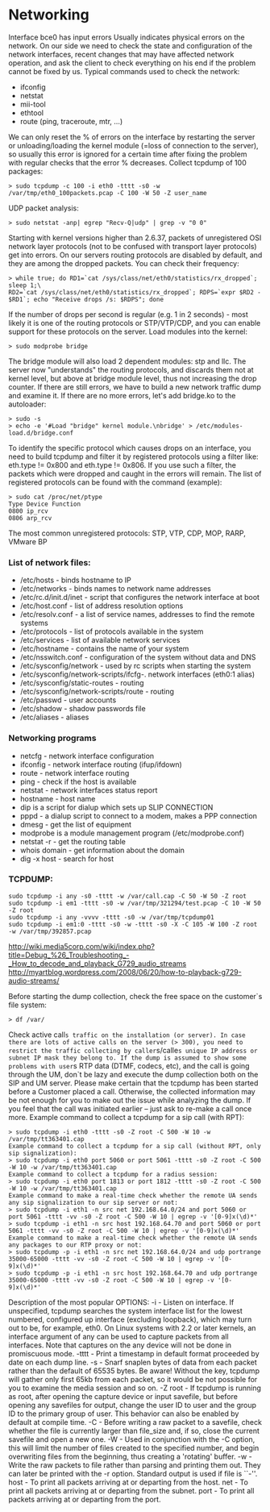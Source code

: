 # Networking
Interface bce0 has input errors
Usually indicates physical errors on the network. On our side we need to check the state and configuration of the network interfaces, recent changes that may have affected network operation, and ask the client to check everything on his end if the problem cannot be fixed by us.
Typical commands used to check the network:
- ifconfig
- netstat
- mii-tool
- ethtool
- route (ping, traceroute, mtr, …)

We can only reset the % of errors on the interface by restarting the server or unloading/loading the kernel module (=loss of connection to the server), so usually this error is ignored for a certain time after fixing the problem with regular checks that the error % decreases.
Collect tcpdump of 100 packages:
```
> sudo tcpdump -c 100 -i eth0 -tttt -s0 -w /var/tmp/eth0_100packets.pcap -C 100 -W 50 -Z user_name
```
UDP packet analysis:
```
> sudo netstat -anp| egrep "Recv-Q|udp" | grep -v "0 0"
```
Starting with kernel versions higher than 2.6.37, packets of unregistered OSI network layer protocols (not to be confused with transport layer protocols) get into errors.
On our servers routing protocols are disabled by default, and they are among the dropped packets. You can check their frequency:
```
> while true; do RD1=`cat /sys/class/net/eth0/statistics/rx_dropped`; sleep 1;\
RD2=`cat /sys/class/net/eth0/statistics/rx_dropped`; RDPS=`expr $RD2 - $RD1`; echo "Receive drops /s: $RDPS"; done
```
If the number of drops per second is regular (e.g. 1 in 2 seconds) - most likely it is one of the routing protocols or STP/VTP/CDP, and you can enable support for these protocols on the server. Load modules into the kernel:
```
> sudo modprobe bridge
```
The bridge module will also load 2 dependent modules: stp and llc. The server now "understands" the routing protocols, and discards them not at kernel level, but above at bridge module level, thus not increasing the drop counter.
If there are still errors, we have to build a new network traffic dump and examine it. If there are no more errors, let's add bridge.ko to the autoloader:
```
> sudo -s
> echo -e '#Load "bridge" kernel module.\nbridge' > /etc/modules-load.d/bridge.conf
```
To identify the specific protocol which causes drops on an interface, you need to build tcpdump and filter it by registered protocols using a filter like: eth.type != 0x800 and eth.type != 0x806. If you use such a filter, the packets which were dropped and caught in the errors will remain. The list of registered protocols can be found with the command (example):
```
> sudo cat /proc/net/ptype
Type Device Function
0800 ip_rcv
0806 arp_rcv
```
The most common unregistered protocols: STP, VTP, CDP, MOP, RARP, VMware BP
### List of network files:
- /etc/hosts - binds hostname to IP
- /etc/networks - binds names to network name addresses
- /etc/rc.d/init.d/inet - script that configures the network interface at boot
- /etc/host.conf - list of address resolution options
- /etc/resolv.conf - a list of service names, addresses to find the remote systems
- /etc/protocols - list of protocols available in the system
- /etc/services - list of available network services
- /etc/hostname - contains the name of your system
- /etc/nsswitch.conf - configuration of the system without data and DNS
- /etc/sysconfig/network - used by rc scripts when starting the system
- /etc/sysconfig/network-scripts/ifcfg-. network interfaces (eth0:1 alias)
- /etc/sysconfig/static-routes - routing
- /etc/sysconfig/network-scripts/route - routing
- /etc/passwd - user accounts
- /etc/shadow - shadow passwords file
- /etc/aliases - aliases

### Networking programs
- netcfg - network interface configuration
- ifconfig - network interface routing (ifup/ifdown)
- route - network interface routing
- ping - check if the host is available
- netstat - network interfaces status report
- hostname - host name
- dip is a script for dialup which sets up SLIP CONNECTION
- pppd - a dialup script to connect to a modem, makes a PPP connection
- dmesg - get the list of equipment
- modprobe is a module management program (/etc/modprobe.conf)
- netstat -r - get the routing table
- whois domain - get information about the domain
- dig -x host - search for host

### TCPDUMP:
```
sudo tcpdump -i any -s0 -tttt -w /var/call.cap -C 50 -W 50 -Z root
sudo tcpdump -i em1 -tttt -s0 -w /var/tmp/321294/test.pcap -C 10 -W 50 -Z root
sudo tcpdump -i any -vvvv -tttt -s0 -w /var/tmp/tcpdump01
sudo tcpdump -i em1:0 -tttt -s0 -w -tttt -s0 -X -C 105 -W 100 -Z root -w /var/tmp/392857.pcap
```
http://wiki.media5corp.com/wiki/index.php?title=Debug_%26_Troubleshooting_-_How_to_decode_and_playback_G729_audio_streams
http://myartblog.wordpress.com/2008/06/20/how-to-playback-g729-audio-streams/

Before starting the dump collection, check the free space on the customer`s file system:
```
> df /var/
```
Check active call`s traffic on the installation (or server). In case there are lots of active calls on the server (> 300), you need to restrict the traffic collecting by caller`s/calle`s unique IP address or subnet IP mask they belong to.
If the dump is assumed to show some problems with user`s RTP data (DTMF, codecs, etc), and the call is going through the UM, don`t be lazy and execute the dump collection both on the SIP and UM server.
Please make certain that the tcpdump has been started before a Customer placed a call. Otherwise, the collected information may be not enough for you to make out the issue while analyzing the dump. If you feel that the call was initiated earlier – just ask to re-make a call once more.
Example command to collect a tcpdump for a sip call (with RPT):
```
> sudo tcpdump -i eth0 -tttt -s0 -Z root -C 500 -W 10 -w /var/tmp/tt363401.cap
Example command to collect a tcpdump for a sip call (without RPT, only sip signalization):
> sudo tcpdump -i eth0 port 5060 or port 5061 -tttt -s0 -Z root -C 500 -W 10 -w /var/tmp/tt363401.cap
Example command to collect a tcpdump for a radius session:
> sudo tcpdump -i eth0 port 1813 or port 1812 -tttt -s0 -Z root -C 500 -W 10 -w /var/tmp/tt363401.cap
Example command to make a real-time check whether the remote UA sends any sip signalization to our sip server or not:
> sudo tcpdump -i eth1 -n src net 192.168.64.0/24 and port 5060 or port 5061 -tttt -vv -s0 -Z root -C 500 -W 10 | egrep -v '[0-9]x(\d)*'
> sudo tcpdump -i eth1 -n src host 192.168.64.70 and port 5060 or port 5061 -tttt -vv -s0 -Z root -C 500 -W 10 | egrep -v '[0-9]x(\d)*'
Example command to make a real-time check whether the remote UA sends any packages to our RTP proxy or not:
> sudo tcpdump -p -i eth1 -n src net 192.168.64.0/24 and udp portrange 35000-65000 -tttt -vv -s0 -Z root -C 500 -W 10 | egrep -v '[0-9]x(\d)*'
> sudo tcpdump -p -i eth1 -n src host 192.168.64.70 and udp portrange 35000-65000 -tttt -vv -s0 -Z root -C 500 -W 10 | egrep -v '[0-9]x(\d)*'
```
Description of the most popular OPTIONS:
-i - Listen on interface. If unspecified, tcpdump searches the system interface list for the lowest numbered, configured up interface (excluding loopback), which may turn out to be, for example, eth0. On Linux systems with 2.2 or later kernels, an interface argument of any can be used to capture packets from all interfaces. Note that captures on the any device will not be done in promiscuous mode.
-tttt - Print a timestamp in default format proceeded by date on each dump line.
-s - Snarf snaplen bytes of data from each packet rather than the default of 65535 bytes. Be aware! Without the key, tcpdump will gather only first 65kb from each packet, so it would be not possible for you to examine the media session and so on.
-Z root - If tcpdump is running as root, after opening the capture device or input savefile, but before opening any savefiles for output, change the user ID to user and the group ID to the primary group of user. This behavior can also be enabled by default at compile time.
-C - Before writing a raw packet to a savefile, check whether the file is currently larger than file_size and, if so, close the current savefile and open a new one.
-W - Used in conjunction with the -C option, this will limit the number of files created to the specified number, and begin overwriting files from the beginning, thus creating a 'rotating' buffer.
-w - Write the raw packets to file rather than parsing and printing them out. They can later be printed with the -r option. Standard output is used if file is ``-''.
host - To print all packets arriving at or departing from the host.
net - To print all packets arriving at or departing from the subnet.
port - To print all packets arriving at or departing from the port.
